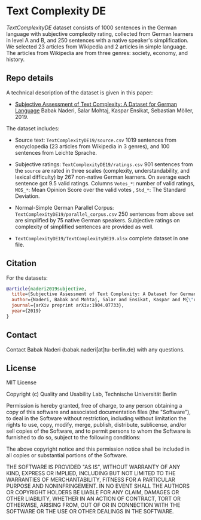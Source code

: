 # Text Complexity DE

_TextComplexityDE_ dataset consists of 1000 sentences in the German language with subjective complexity rating, collected 
from German learners in level A and B, and 250 sentences with a native speaker's simplification.
We selected 23 articles from Wikipedia and 2 articles in simple language. The articles from Wikipedia are from three 
genres: society, economy, and history. 

## Repo details

A technical description of the dataset is given in this paper:
* [Subjective Assessment of Text Complexity: A Dataset for German Language](https://arxiv.org/pdf/1904.07733.pdf)
Babak Naderi, Salar Mohtaj, Kaspar Ensikat, Sebastian Möller, 2019.

The dataset includes:
* Source text: `TextComplexityDE19/source.csv` 1019 sentences from encyclopedia (23 articles from Wikipedia in 3 genres), and 100 sentences from 
Leichte Sprache. 

* Subjective ratings: `TextComplexityDE19/ratings.csv` 901 sentences from the `source` are rated in three scales (complexity,
 understandability, and lexical difficulty) by 267 non-native German learners. On average each sentence got 9.5 valid 
 ratings. Columns `Votes_*`: number of valid ratings, `MOS_*`: Mean Opinion Score over the valid votes , `Std_*`: The 
 Standard Deviation. 

* Normal-Simple German Parallel Corpus: `TextComplexityDE19/parallel_corpus.csv` 250 sentences from above set are 
simplified by 75 native German speakers. Subjective ratings on complexity of simplified sentences are provided as well.

* `TextComplexityDE19/TextComplexityDE19.xlsx` complete dataset in one file.
 
## Citation
For the datasets:

```BibTex
@article{naderi2019subjective,
  title={Subjective Assessment of Text Complexity: A Dataset for German Language},
  author={Naderi, Babak and Mohtaj, Salar and Ensikat, Kaspar and M{\"o}ller, Sebastian},
  journal={arXiv preprint arXiv:1904.07733},
  year={2019}
}
```

## Contact
Contact Babak Naderi (babak.naderi[at]tu-berlin.de) with any questions.


## License
MIT License

Copyright (c) Quality and Usability Lab, Technische Universität Berlin

Permission is hereby granted, free of charge, to any person obtaining a copy
of this software and associated documentation files (the "Software"), to deal
in the Software without restriction, including without limitation the rights
to use, copy, modify, merge, publish, distribute, sublicense, and/or sell
copies of the Software, and to permit persons to whom the Software is
furnished to do so, subject to the following conditions:

The above copyright notice and this permission notice shall be included in all
copies or substantial portions of the Software.

THE SOFTWARE IS PROVIDED "AS IS", WITHOUT WARRANTY OF ANY KIND, EXPRESS OR
IMPLIED, INCLUDING BUT NOT LIMITED TO THE WARRANTIES OF MERCHANTABILITY,
FITNESS FOR A PARTICULAR PURPOSE AND NONINFRINGEMENT. IN NO EVENT SHALL THE
AUTHORS OR COPYRIGHT HOLDERS BE LIABLE FOR ANY CLAIM, DAMAGES OR OTHER
LIABILITY, WHETHER IN AN ACTION OF CONTRACT, TORT OR OTHERWISE, ARISING FROM,
OUT OF OR IN CONNECTION WITH THE SOFTWARE OR THE USE OR OTHER DEALINGS IN THE
SOFTWARE.

